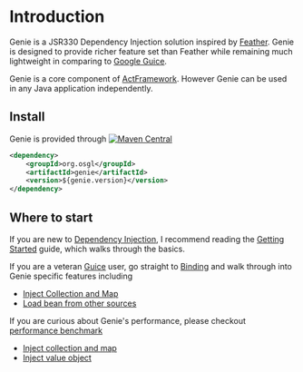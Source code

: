 # Introduction


Genie is a JSR330 Dependency Injection solution inspired by [Feather](https://github.com/zsoltherpai/feather). Genie is designed to provide richer feature set than Feather while remaining much lightweight in comparing to [Google Guice](https://github.com/google/guice).

Genie is a core component of [ActFramework](https://github.com/actframework/actframework). However Genie can be used in any Java application independently.

## Install

Genie is provided through [![Maven Central](https://img.shields.io/maven-central/v/org.osgl/genie.svg)](http://search.maven.org/#search%7Cga%7C1%7Ca%3A%22genie%22)

```xml
<dependency>
    <groupId>org.osgl</groupId>
    <artifactId>genie</artifactId>
    <version>${genie.version}</version>
</dependency>
```

## Where to start

If you are new to [Dependency Injection](https://en.wikipedia.org/wiki/Dependency_injection), I recommend reading the [Getting Started](getting_start.md) guide, which walks through the basics.

If you are a veteran [Guice](https://github.com/google/guice) user, go straight to [Binding](binding.md) and walk through into Genie specific features including

* [Inject Collection and Map](doc/container.md)
* [Load bean from other sources](doc/value.md)

If you are curious about Genie's performance, please checkout [performance benchmark](performance.md)

* [Inject collection and map](container.md)
* [Inject value object](value.md)
